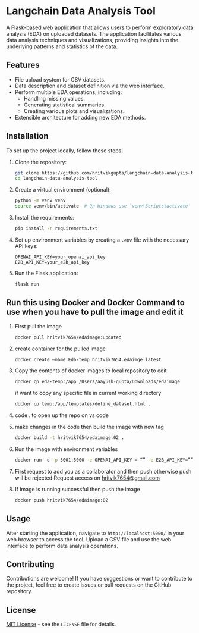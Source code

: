 # Langchain Data Analysis Tool

A Flask-based web application that allows users to perform exploratory data analysis (EDA) on uploaded datasets. The application facilitates various data analysis techniques and visualizations, providing insights into the underlying patterns and statistics of the data.

## Features

- File upload system for CSV datasets.
- Data description and dataset definition via the web interface.
- Perform multiple EDA operations, including:
  - Handling missing values.
  - Generating statistical summaries.
  - Creating various plots and visualizations.
- Extensible architecture for adding new EDA methods.

## Installation

To set up the project locally, follow these steps:

1. Clone the repository:

    ```bash
    git clone https://github.com/hritvikgupta/langchain-data-analysis-tool.git
    cd langchain-data-analysis-tool
    ```

2. Create a virtual environment (optional):

    ```bash
    python -m venv venv
    source venv/bin/activate  # On Windows use `venv\Scripts\activate`
    ```

3. Install the requirements:

    ```bash
    pip install -r requirements.txt
    ```

4. Set up environment variables by creating a `.env` file with the necessary API keys:

    ```plaintext
    OPENAI_API_KEY=your_openai_api_key
    E2B_API_KEY=your_e2b_api_key
    ```

5. Run the Flask application:

    ```bash
    flask run
    ```
    
## Run this using Docker and Docker Command to use when you have to pull the image and edit it
1. First pull the image
    ```bash
    docker pull hritvik7654/edaimage:updated
     ```
2. create container for the pulled image
    ```bash
    docker create —name Eda-temp hritvik7654.edaimge:latest
     ```
3. Copy the contents of docker images to local repository to edit
    ```bash
    docker cp eda-temp:/app /Users/aayush-gupta/Downloads/edaimage
     ```
    if want to copy any specific file in current working directory
    ```bash
    docker cp temp:/app/templates/define_dataset.html .
     ```
4. code . to open up the repo on vs code
5. make changes in the code then build the image with new tag
    ```bash
    docker build -t hritvik7654/edaimage:02 .
     ```
6. Run the image with environment variables
    ```bash
    docker run —d -p 5001:5000 -e OPENAI_API_KEY = “” -e E2B_API_KEY=”” hritvik7654/edaimage:02
    ```
8. First request to add you as a collaborator and then push otherwise push will be rejected
    Request access on hritvik7654@gmail.com
    
9. If image is running successful then push the image
   ```bash
   docker push hritvik7654/edaimage:02
     ```
   
## Usage

After starting the application, navigate to `http://localhost:5000/` in your web browser to access the tool. Upload a CSV file and use the web interface to perform data analysis operations.

## Contributing

Contributions are welcome! If you have suggestions or want to contribute to the project, feel free to create issues or pull requests on the GitHub repository.

## License

[MIT License](LICENSE) - see the `LICENSE` file for details.




